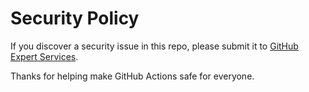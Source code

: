 # Security Policy

If you discover a security issue in this repo, please submit it to [GitHub Expert Services](https://services.github.com).

Thanks for helping make GitHub Actions safe for everyone.
